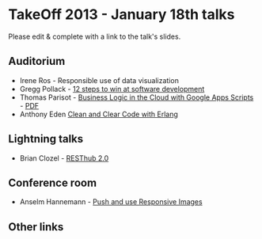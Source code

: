 # TakeOff 2013 - January 18th talks

Please edit & complete with a link to the talk's slides.

## Auditorium

- Irene Ros - Responsible use of data visualization
- Gregg Pollack - [12 steps to win at software development](http://courseware.codeschool.com/uploads/12_steps_takeoffconf.pdf)
- Thomas Parisot - [Business Logic in the Cloud with Google Apps Scripts](http://fr.slideshare.net/oncletom/business-logic-in-the-cloud-with-google-apps-scripts-16054925) - [PDF](http://fr.slideshare.net/oncletom/savedfiles?s_title=business-logic-in-the-cloud-with-google-apps-scripts-16054925&user_login=oncletom)
- Anthony Eden [Clean and Clear Code with Erlang](https://speakerdeck.com/aeden/clean-and-clear-code-with-erlang)

## Lightning talks

- Brian Clozel - [RESThub 2.0](https://speakerdeck.com/bclozel/resthub-2-dot-0-not-yet-another-web-framework)

## Conference room

- Anselm Hannemann - [Push and use Responsive Images](http://slides.anselm-hannemann.com/respimg-takeoff/)

## Other links
